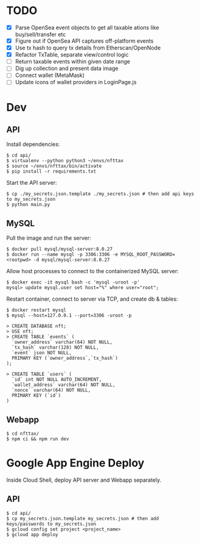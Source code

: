 # TODO

- [x] Parse OpenSea event objects to get all taxable ations like buy/sell/transfer etc
- [x] Figure out if OpenSea API captures off-platform events
- [x] Use tx hash to query tx details from Etherscan/OpenNode
- [x] Refactor TxTable, separate view/control logic
- [ ] Return taxable events within given date range
- [ ] Dig up collection and present data image
- [ ] Connect wallet (MetaMask)
- [ ] Update icons of wallet providers in LoginPage.js

# Dev

## API

Install dependencies:

```
$ cd api/
$ virtualenv --python python3 ~/envs/nfttax
$ source ~/envs/nfttax/bin/activate
$ pip install -r requirements.txt
```

Start the API server:

```
$ cp ./my_secrets.json.template ./my_secrets.json # then add api keys to my_secrets.json
$ python main.py
```

## MySQL

Pull the image and run the server:

```
$ docker pull mysql/mysql-server:8.0.27
$ docker run --name mysql -p 3306:3306 -e MYSQL_ROOT_PASSWORD=<rootpwd> -d mysql/mysql-server:8.0.27
```

Allow host processes to connect to the containerized MySQL server:

```
$ docker exec -it mysql bash -c 'mysql -uroot -p'
mysql> update mysql.user set host="%" where user="root";
```

Restart container, connect to server via TCP, and create db & tables:

```
$ docker restart mysql
$ mysql --host=127.0.0.1 --port=3306 -uroot -p

> CREATE DATABASE nft;
> USE nft;
> CREATE TABLE `events` (
  `owner_address` varchar(64) NOT NULL,
  `tx_hash` varchar(128) NOT NULL,
  `event` json NOT NULL,
  PRIMARY KEY (`owner_address`,`tx_hash`)
);

> CREATE TABLE `users` (
  `id` int NOT NULL AUTO_INCREMENT,
  `wallet_address` varchar(64) NOT NULL,
  `nonce` varchar(64) NOT NULL,
  PRIMARY KEY (`id`)
)
```

## Webapp

```
$ cd nfttax/
$ npm ci && npm run dev
```

# Google App Engine Deploy

Inside Cloud Shell, deploy API server and Webapp separately.

## API

```
$ cd api/
$ cp my_secrets.json.template my_secrets.json # then add keys/passwords to my_secrets.json
$ gcloud config set project <project_name>
$ gcloud app deploy
```
